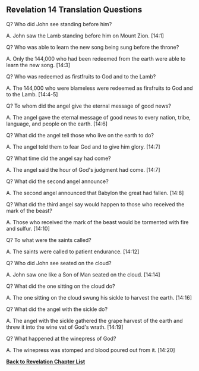 ## Revelation 14 Translation Questions ##

Q? Who did John see standing before him?

A. John saw the Lamb standing before him on Mount Zion. [14:1]

Q? Who was able to learn the new song being sung before the throne?

A. Only the 144,000 who had been redeemed from the earth were able to learn the new song. [14:3]

Q? Who was redeemed as firstfruits to God and to the Lamb?

A. The 144,000 who were blameless were redeemed as firsfruits to God and to the Lamb. [14:4-5]

Q? To whom did the angel give the eternal message of good news?

A. The angel gave the eternal message of good news to every nation, tribe, language, and people on the earth. [14:6]

Q? What did the angel tell those who live on the earth to do?

A. The angel told them to fear God and to give him glory. [14:7]

Q? What time did the angel say had come?

A. The angel said the hour of God's judgment had come. [14:7]

Q? What did the second angel announce?

A. The second angel announced that Babylon the great had fallen. [14:8]

Q? What did the third angel say would happen to those who received the mark of the beast?

A. Those who received the mark of the beast would be tormented with fire and sulfur. [14:10]

Q? To what were the saints called?

A. The saints were called to patient endurance. [14:12]

Q? Who did John see seated on the cloud?

A. John saw one like a Son of Man seated on the cloud. [14:14]

Q? What did the one sitting on the cloud do?

A. The one sitting on the cloud swung his sickle to harvest the earth. [14:16]

Q? What did the angel with the sickle do?

A. The angel with the sickle gathered the grape harvest of the earth and threw it into the wine vat of God's wrath. [14:19]

Q? What happened at the winepress of God?

A. The winepress was stomped and blood poured out from it. [14:20]

__[Back to Revelation Chapter List](./)__

